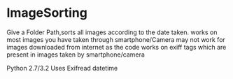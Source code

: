 # ImageSorting
Give a Folder Path,sorts all images according to the date taken.
works on most images you have taken through smartphone/Camera may not work for images downloaded from internet
as the code works on exiff tags which are present in images taken by smartphone/camera


Python 2.7/3.2
Uses 
Exifread
datetime
